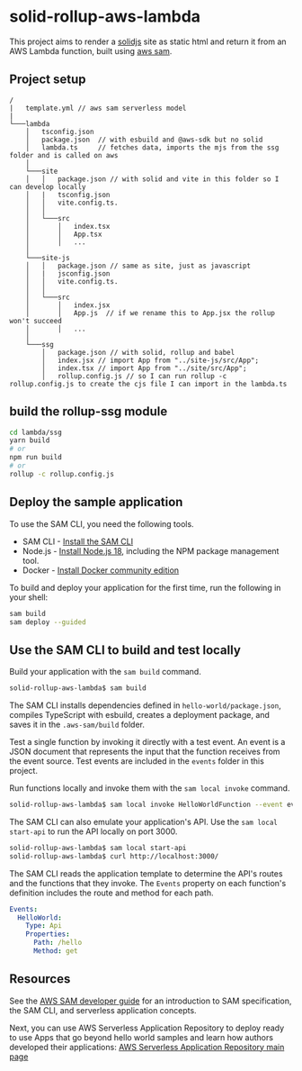 # solid-rollup-aws-lambda

This project aims to render a [solidjs](https://www.solidjs.com) site as static html and return it from an AWS Lambda function, built using [aws sam](https://aws.amazon.com/serverless/sam/).

## Project setup

```
/
|   template.yml // aws sam serverless model
|
└───lambda
    │   tsconfig.json
    │   package.json  // with esbuild and @aws-sdk but no solid
    │   lambda.ts     // fetches data, imports the mjs from the ssg folder and is called on aws
    │
    └───site
    │   │   package.json // with solid and vite in this folder so I can develop locally
    │   |   tsconfig.json
    │   │   vite.config.ts.
    │   │
    │   └───src
    │       │   index.tsx
    │       │   App.tsx
    │       │   ...
    │
    └───site-js
    │   │   package.json // same as site, just as javascript
    │   |   jsconfig.json
    │   │   vite.config.ts.
    │   │
    │   └───src
    │       │   index.jsx
    │       │   App.js  // if we rename this to App.jsx the rollup won't succeed
    │       │   ...
    │
    └───ssg
        │   package.json // with solid, rollup and babel
        │   index.jsx // import App from "../site-js/src/App";
        │   index.tsx // import App from "../site/src/App";
        │   rollup.config.js // so I can run rollup -c rollup.config.js to create the cjs file I can import in the lambda.ts
```

## build the rollup-ssg module

```bash
cd lambda/ssg
yarn build
# or
npm run build
# or
rollup -c rollup.config.js
```

## Deploy the sample application

To use the SAM CLI, you need the following tools.

- SAM CLI - [Install the SAM CLI](https://docs.aws.amazon.com/serverless-application-model/latest/developerguide/serverless-sam-cli-install.html)
- Node.js - [Install Node.js 18](https://nodejs.org/en/), including the NPM package management tool.
- Docker - [Install Docker community edition](https://hub.docker.com/search/?type=edition&offering=community)

To build and deploy your application for the first time, run the following in your shell:

```bash
sam build
sam deploy --guided
```

## Use the SAM CLI to build and test locally

Build your application with the `sam build` command.

```bash
solid-rollup-aws-lambda$ sam build
```

The SAM CLI installs dependencies defined in `hello-world/package.json`, compiles TypeScript with esbuild, creates a deployment package, and saves it in the `.aws-sam/build` folder.

Test a single function by invoking it directly with a test event. An event is a JSON document that represents the input that the function receives from the event source. Test events are included in the `events` folder in this project.

Run functions locally and invoke them with the `sam local invoke` command.

```bash
solid-rollup-aws-lambda$ sam local invoke HelloWorldFunction --event events/event.json
```

The SAM CLI can also emulate your application's API. Use the `sam local start-api` to run the API locally on port 3000.

```bash
solid-rollup-aws-lambda$ sam local start-api
solid-rollup-aws-lambda$ curl http://localhost:3000/
```

The SAM CLI reads the application template to determine the API's routes and the functions that they invoke. The `Events` property on each function's definition includes the route and method for each path.

```yaml
Events:
  HelloWorld:
    Type: Api
    Properties:
      Path: /hello
      Method: get
```

## Resources

See the [AWS SAM developer guide](https://docs.aws.amazon.com/serverless-application-model/latest/developerguide/what-is-sam.html) for an introduction to SAM specification, the SAM CLI, and serverless application concepts.

Next, you can use AWS Serverless Application Repository to deploy ready to use Apps that go beyond hello world samples and learn how authors developed their applications: [AWS Serverless Application Repository main page](https://aws.amazon.com/serverless/serverlessrepo/)
